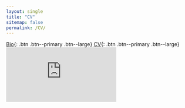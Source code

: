 ```yaml
---
layout: single
title: "CV"
sitemap: false
permalink: /CV/
---
```

[Bio](/about/){: .btn .btn--primary .btn--large} [CV](/CV/){: .btn .btn--primary .btn--large}
<br>
<embed src="https://regionary.github.io/assets/Curriculum Vitae.pdf.pdf" type="application/pdf" />
